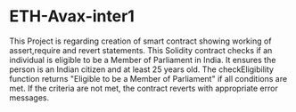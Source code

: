 # ETH-Avax-inter1
This Project is regarding creation of smart contract showing working of assert,require and revert statements. 
This Solidity contract checks if an individual is eligible to be a Member of Parliament in India. It ensures the person is an Indian citizen and at least 25 years old. The checkEligibility function returns "Eligible to be a Member of Parliament" if all conditions are met. If the criteria are not met, the contract reverts with appropriate error messages.
